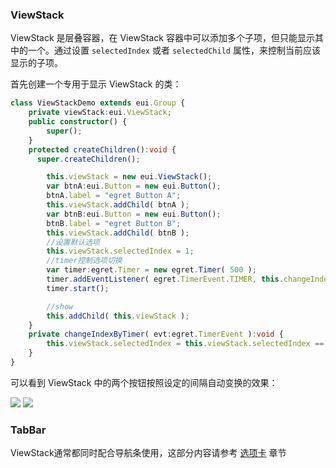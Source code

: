 ### ViewStack

ViewStack 是层叠容器，在 ViewStack 容器中可以添加多个子项，但只能显示其中的一个。通过设置 `selectedIndex` 或者 `selectedChild` 属性，来控制当前应该显示的子项。

首先创建一个专用于显示 ViewStack 的类：

~~~ typescript 
class ViewStackDemo extends eui.Group {
    private viewStack:eui.ViewStack;
    public constructor() {
        super();
    }
    protected createChildren():void {
      super.createChildren();

        this.viewStack = new eui.ViewStack();
        var btnA:eui.Button = new eui.Button();
        btnA.label = "egret Button A";
        this.viewStack.addChild( btnA );
        var btnB:eui.Button = new eui.Button();
        btnB.label = "egret Button B";
        this.viewStack.addChild( btnB );
        //设置默认选项
        this.viewStack.selectedIndex = 1;
        //timer控制选项切换
        var timer:egret.Timer = new egret.Timer( 500 );
        timer.addEventListener( egret.TimerEvent.TIMER, this.changeIndexByTimer, this );
        timer.start();

        //show
        this.addChild( this.viewStack );
    }
    private changeIndexByTimer( evt:egret.TimerEvent ):void {
        this.viewStack.selectedIndex = this.viewStack.selectedIndex == 0 ? 1 : 0 ;
    }
}

~~~ 

可以看到 ViewStack 中的两个按钮按照设定的间隔自动变换的效果： 

![](5608f2da1e4ac.png)  ![](5608f2da5e32a.png)

### TabBar
ViewStack通常都同时配合导航条使用，这部分内容请参考 [选项卡](../../dataCollection/tabBar/README.md) 章节
